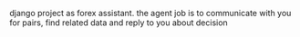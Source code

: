 django project as forex assistant.
the agent job is to communicate with you for pairs, find related data and reply to you about decision
